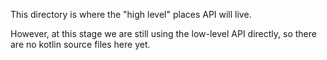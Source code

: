 This directory is where the "high level" places API will live.

However, at this stage we are still using the low-level API directly, so
there are no kotlin source files here yet.
